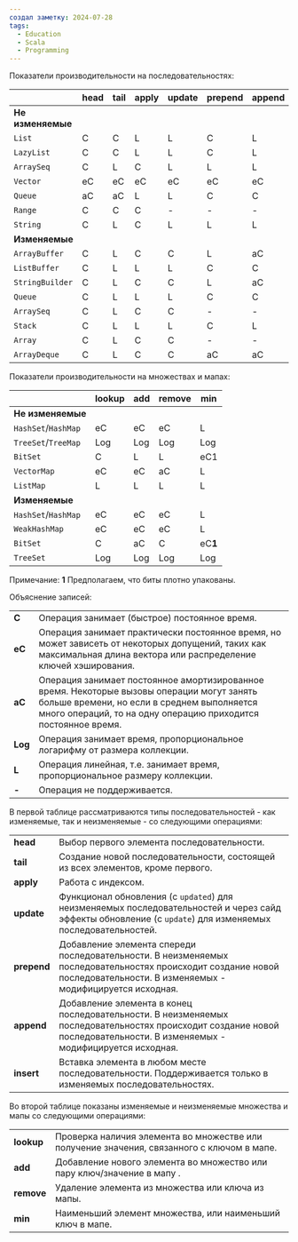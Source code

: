 ```yaml
---
создал заметку: 2024-07-28
tags:
  - Education
  - Scala
  - Programming
---
```

Показатели производительности на последовательностях:

||head|tail|apply|update|prepend|append|insert|
|---|---|---|---|---|---|---|---|
|**Не изменяемые**||||||||
|`List`|C|C|L|L|C|L|-|
|`LazyList`|C|C|L|L|C|L|-|
|`ArraySeq`|C|L|C|L|L|L|-|
|`Vector`|eC|eC|eC|eC|eC|eC|-|
|`Queue`|aC|aC|L|L|C|C|-|
|`Range`|C|C|C|-|-|-|-|
|`String`|C|L|C|L|L|L|-|
|**Изменяемые**||||||||
|`ArrayBuffer`|C|L|C|C|L|aC|L|
|`ListBuffer`|C|L|L|L|C|C|L|
|`StringBuilder`|C|L|C|C|L|aC|L|
|`Queue`|C|L|L|L|C|C|L|
|`ArraySeq`|C|L|C|C|-|-|-|
|`Stack`|C|L|L|L|C|L|L|
|`Array`|C|L|C|C|-|-|-|
|`ArrayDeque`|C|L|C|C|aC|aC|L|

Показатели производительности на множествах и мапах:

||lookup|add|remove|min|
|---|---|---|---|---|
|**Не изменяемые**|||||
|`HashSet`/`HashMap`|eC|eC|eC|L|
|`TreeSet`/`TreeMap`|Log|Log|Log|Log|
|`BitSet`|C|L|L|eC1|
|`VectorMap`|eC|eC|aC|L|
|`ListMap`|L|L|L|L|
|**Изменяемые**|||||
|`HashSet`/`HashMap`|eC|eC|eC|L|
|`WeakHashMap`|eC|eC|eC|L|
|`BitSet`|C|aC|C|eC**1**|
|`TreeSet`|Log|Log|Log|Log|

Примечание: **1** Предполагаем, что биты плотно упакованы.

Объяснение записей:

|||
|---|---|
|**C**|Операция занимает (быстрое) постоянное время.|
|**eC**|Операция занимает практически постоянное время, но может зависеть от некоторых допущений, таких как максимальная длина вектора или распределение ключей хэширования.|
|**aC**|Операция занимает постоянное амортизированное время. Некоторые вызовы операции могут занять больше времени, но если в среднем выполняется много операций, то на одну операцию приходится постоянное время.|
|**Log**|Операция занимает время, пропорциональное логарифму от размера коллекции.|
|**L**|Операция линейная, т.е. занимает время, пропорциональное размеру коллекции.|
|**-**|Операция не поддерживается.|

В первой таблице рассматриваются типы последовательностей - как изменяемые, так и неизменяемые - со следующими операциями:

|||
|---|---|
|**head**|Выбор первого элемента последовательности.|
|**tail**|Создание новой последовательности, состоящей из всех элементов, кроме первого.|
|**apply**|Работа с индексом.|
|**update**|Функционал обновления (с `updated`) для неизменяемых последовательностей и через сайд эффекты обновление (с `update`) для изменяемых последовательностей.|
|**prepend**|Добавление элемента спереди последовательности. В неизменяемых последовательностях происходит создание новой последовательности. В изменяемых - модифицируется исходная.|
|**append**|Добавление элемента в конец последовательности. В неизменяемых последовательностях происходит создание новой последовательности. В изменяемых - модифицируется исходная.|
|**insert**|Вставка элемента в любом месте последовательности. Поддерживается только в изменяемых последовательностях.|

Во второй таблице показаны изменяемые и неизменяемые множества и мапы со следующими операциями:

|||
|---|---|
|**lookup**|Проверка наличия элемента во множестве или получение значения, связанного с ключом в мапе.|
|**add**|Добавление нового элемента во множество или пару ключ/значение в мапу .|
|**remove**|Удаление элемента из множества или ключа из мапы.|
|**min**|Наименьший элемент множества, или наименьший ключ в мапе.|